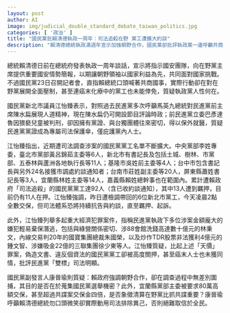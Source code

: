 ```yaml
---
layout: post
author: AI
image: img/judicial_double_standard_debate_taiwan_politics.jpg
categories: [ '政治' ]
title: "國民黨批賴清德執政一周年：司法追殺在野 黨工遭擴大約談"
description: "賴清德總統執政滿週年宣示加強朝野合作，國民黨卻批評執政黨一邊呼籲共商國事，一邊以司法手段大規模約談在野黨工，指控民進黨雙重標準、司法打壓異己，相關黨工涉案人數已擴大至92人，連癌末人員也未倖免，對朝野合作誠意存疑。"
---
```

總統賴清德日前在總統府發表執政一周年談話，宣示將指示國安團隊，向在野黨主席提供重要國安情勢簡報，以期讓朝野領袖以國家利益為先，共同面對國家挑戰。不過國民黨23日召開記者會，直指賴總統口頭喊著共商國事，實際行動卻在對在野黨展開全面壓制，甚至連癌末化療中的黨工也未能倖免，質疑執政黨人性何在。

國民黨新北市議員江怡臻表示，對照過去民進黨多次呼籲馬英九總統對民進黨前主席陳水扁展現人道精神，現在陳水扁仍可開設節目評論時政；前民進黨立委巴彥達魯因猥褻兒童被判刑，卻因擁有黨證、與台獨團體往來密切，得以保外就醫，質疑民進黨黨證成為專屬司法保護傘，僅庇護黨內人士。

江怡臻指出，近期遭司法調查涉案的國民黨黨工名單不斷擴大。中央黨部李姓專委，臺北市黨部黃呂錦茹主委等6人，新北市有書記長及包括土城、樹林、市黨部、五泰林與蘆洲各地執行長等11人；基隆市吳姓前主委等4人；台中市包含書記長與另外24名接獲市調處約談通知者；台南市莊姓副主委等20人，屏東縣蕭姓書記長等3人，宜蘭縣林姓主委等14人，嘉義縣賴姓總幹事也在範圍內。累計遭賴政府「司法追殺」的國民黨黨工達92人（含已收約談通知），其中13人遭到羈押，目前仍有11人在押。江怡臻強調，昨日遭檢調帶回的6位新北市黨工，今天凌晨2點全數交保，但司法體系恐將持續抗告與約談，直至羈押、起訴。

此外，江怡臻列舉多起重大經濟犯罪案件，指稱民進黨執政下多位涉案金額龐大的嫌犯輕易棄保潛逃，包括與綠營關係密切、涉88會館洗錢高達數十億元的林秉文，內線交易判20年的國寶集團總裁朱國榮，以及炒作TDR股票非法獲利4億元的鍾文智、涉嫌吸金22億的三聯集團徐少東等人。江怡臻質疑，比起上述「天價」罪案，偽造文書、違反個資法的國民黨黨工卻被高度關押，甚至癌末人士也未獲同情，批評民進黨「雙標」司法明顯。

國民黨副發言人康晉瑜則質疑：賴政府強調朝野合作，卻在調查過程中無差別圍捕，其目的是否在於蒐集國民黨選舉機密？此外，宜蘭縣黨部主委被要求80萬高額交保，甚至超過共諜案交保金四倍，是否象徵清算在野黨比抓共諜重要？康晉瑜呼籲賴清德總統勿口頭微笑卻實際動用司法排除異己，否則絕難取信於全民。
